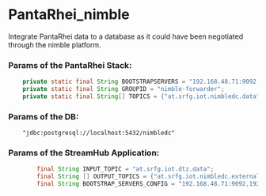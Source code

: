 # PantaRhei_nimble

Integrate PantaRhei data to a database as it could have been negotiated through the nimble platform.

### Params of the PantaRhei Stack:

```java
    private static final String BOOTSTRAPSERVERS = "192.168.48.71:9092,192.168.48.72:9092,192.168.48.73:9092,192.168.48.74:9092,192.168.48.75:9092";
    private static final String GROUPID = "nimble-forwarder";
    private static final String[] TOPICS = {"at.srfg.iot.nimbledc.data", "at.srfg.iot.nimbledc.external"};
```   


### Params of the DB:

```
    "jdbc:postgresql://localhost:5432/nimbledc"
```   


### Params of the StreamHub Application:

```java
        final String INPUT_TOPIC = "at.srfg.iot.dtz.data";
        final String [] OUTPUT_TOPICS = {"at.srfg.iot.nimbledc.external"};
        final String BOOTSTRAP_SERVERS_CONFIG = "192.168.48.71:9092,192.168.48.72:9092,192.168.48.73:9092,192.168.48.74:9092,192.168.48.75:9092";
```


